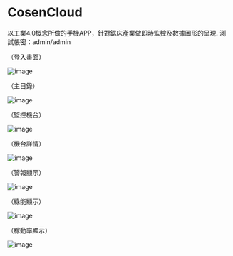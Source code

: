 # CosenCloud
以工業4.0概念所做的手機APP，針對鋸床產業做即時監控及數據圖形的呈現.
測試帳密：admin/admin

（登入畫面）

![image](http://i.imgur.com/iphbGqw.png)

（主目錄）

![image](http://i.imgur.com/MbUDehf.png)

（監控機台）

![image](http://i.imgur.com/mTHIwoN.png)

（機台詳情）

![image](http://i.imgur.com/e7YMclm.png)

（警報顯示）

![image](http://i.imgur.com/TBCv706.png)

（綠能顯示）

![image](http://i.imgur.com/TgHK6Ip.png)

（稼動率顯示）

![image](http://i.imgur.com/1AHQ1zG.png)
